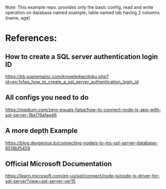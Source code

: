 Note: This example repo. provides only the basic config, read and write operation on database named example, table named tab having 2 columns (name, age)

# References:

## How to create a SQL server authentication login ID
https://kb.supremainc.com/knowledge/doku.php?id=en:1xfaq_how_to_create_a_sql_server_authentication_login_id

## All configs you need to do
https://medium.com/zero-equals-false/how-to-connect-node-js-app-with-sql-server-18a176afae46

## A more depth Example
https://blog.devgenius.io/connecting-nodejs-to-ms-sql-server-database-8518bf5459

## Official Microsoft Documentation
https://learn.microsoft.com/en-us/sql/connect/node-js/node-js-driver-for-sql-server?view=sql-server-ver15
